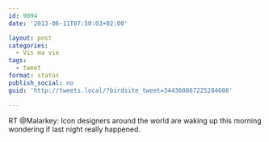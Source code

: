 ```yaml
---
id: 9094
date: '2013-06-11T07:50:03+02:00'

layout: post
categories:
  - Vis ma vie
tags:
  - tweet
format: status
publish_social: no
guid: 'http://tweets.local/?birdsite_tweet=344360867225284608'

---
```


RT @Malarkey: Icon designers around the world are waking up this morning wondering if last night really happened.